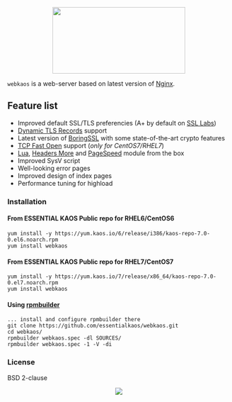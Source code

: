 <p align="center"><img width="300" height="150" src="https://essentialkaos.com/github/webkaos-v3.png"/></p>

`webkaos` is a web-server based on latest version of [Nginx](http://nginx.org).

## Feature list

* Improved default SSL/TLS preferencies (A+ by default on [SSL Labs](https://www.ssllabs.com/ssltest/analyze.html?d=essentialkaos.com))
* [Dynamic TLS Records](https://blog.cloudflare.com/optimizing-tls-over-tcp-to-reduce-latency/) support
* Latest version of [BoringSSL](https://boringssl.googlesource.com/boringssl/) with some state-of-the-art crypto features
* [TCP Fast Open](https://en.wikipedia.org/wiki/TCP_Fast_Open) support (_only for CentOS7/RHEL7_)
* [Lua](https://github.com/openresty/lua-nginx-module), [Headers More](https://github.com/openresty/headers-more-nginx-module) and [PageSpeed](https://github.com/pagespeed/ngx_pagespeed) module from the box
* Improved SysV script
* Well-looking error pages
* Improved design of index pages
* Performance tuning for highload

### Installation

#### From ESSENTIAL KAOS Public repo for RHEL6/CentOS6

````
yum install -y https://yum.kaos.io/6/release/i386/kaos-repo-7.0-0.el6.noarch.rpm
yum install webkaos
````

#### From ESSENTIAL KAOS Public repo for RHEL7/CentOS7

````
yum install -y https://yum.kaos.io/7/release/x86_64/kaos-repo-7.0-0.el7.noarch.rpm
yum install webkaos
````

#### Using [rpmbuilder](https://github.com/essentialkaos/rpmbuilder)

````
... install and configure rpmbuilder there
git clone https://github.com/essentialkaos/webkaos.git
cd webkaos/
rpmbuilder webkaos.spec -dl SOURCES/
rpmbuilder webkaos.spec -1 -V -di
````

### License

BSD 2-clause

<p align="center"><a href="https://essentialkaos.com"><img src="https://gh.kaos.io/ekgh.svg"/></a></p>
